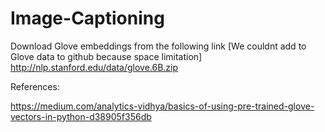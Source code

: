 # Image-Captioning

Download Glove embeddings from the following link [We couldnt add to Glove data to github because space limitation]
http://nlp.stanford.edu/data/glove.6B.zip


References:

https://medium.com/analytics-vidhya/basics-of-using-pre-trained-glove-vectors-in-python-d38905f356db